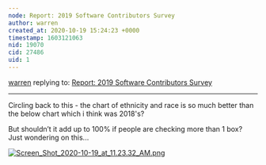 ```yaml
---
node: Report: 2019 Software Contributors Survey
author: warren
created_at: 2020-10-19 15:24:23 +0000
timestamp: 1603121063
nid: 19070
cid: 27486
uid: 1
---
```




[warren](../profile/warren) replying to: [Report: 2019 Software Contributors Survey](../notes/liz/04-15-2019/report-2019-software-contributors-survey)

----
Circling back to this - the chart of ethnicity and race is so much better than the below chart which i think was 2018's? 

But shouldn’t it add up to 100% if people are checking more than 1 box? Just wondering on this...

[![Screen_Shot_2020-10-19_at_11.23.32_AM.png](/i/41162)](/i/41162?s=o)


